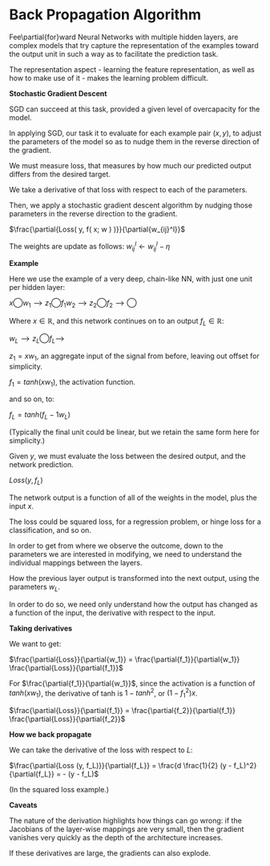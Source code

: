 # Back Propagation Algorithm

Fee\partial{for}ward Neural Networks with multiple hidden layers, are complex models that try capture the representation of the examples toward the output unit in such a way as to facilitate the prediction task.

The representation aspect - learning the feature representation, as well as how to make use of it - makes the learning problem difficult.

**Stochastic Gradient Descent**

SGD can succeed at this task, provided a given level of overcapacity for the model.

In applying SGD, our task it to evaluate for each example pair $(x, y)$, to adjust the parameters of the model so as to nudge them in the reverse direction of the gradient.

We must measure loss, that measures by how much our predicted output differs from the desired target.

We take a derivative of that loss with respect to each of the parameters.

Then, we apply a stochastic gradient descent algorithm by nudging those parameters in the reverse direction to the gradient.

$\frac{\partial{Loss( y, f( x; w ) )}}{\partial{w_{ij}^l}}$

The weights are update as follows: $w_{ij}^l ← w_{ij}^l - η$

**Example**

Here we use the example of a very deep, chain-like NN, with just one unit per hidden layer:

$x ◯ w_1 ⟶ z_1 ◯ f_1 w_2 ⟶ z_2 ◯ f_2 ⟶ ◯$

Where $x ∈ ℝ$, and this network continues on to an output $f_L ∈ ℝ$:

$w_L ⟶ z_L ◯ f_L ⟶$

$z_1 = x w_1$, an aggregate input of the signal from before, leaving out offset for simplicity.

$f_1 = tanh(x w_1)$, the activation function.

and so on, to:

$f_L = tanh( f_L-1 w_L )$

(Typically the final unit could be linear, but we retain the same form here for simplicity.)

Given $y$, we must evaluate the loss between the desired output, and the network prediction.

$Loss ( y, f_L )$

The network output is a function of all of the weights in the model, plus the input $x$.

The loss could be squared loss, for a regression problem, or hinge loss for a classification, and so on.

In order to get from where we observe the outcome, down to the parameters we are interested in modifying, we need to understand the individual mappings between the layers.

How the previous layer output is transformed into the next output, using the parameters $w_L$.

In order to do so, we need only understand how the output has changed as a function of the input, the derivative with respect to the input.

**Taking derivatives**

We want to get:

$\frac{\partial{Loss}}{\partial{w_1}} = \frac{\partial{f_1}}{\partial{w_1}} \frac{\partial{Loss}}{\partial{f_1}}$

For $\frac{\partial{f_1}}{\partial{w_1}}$, since the activation is a function of $tanh(xw_1)$, the derivative of tanh is $1 - tanh^2$, or $(1 - f_1^2)x$.

$\frac{\partial{Loss}}{\partial{f_1}} = \frac{\partial{f_2}}{\partial{f_1}} \frac{\partial{Loss}}{\partial{f_2}}$

**How we back propagate**

We can take the derivative of the loss with respect to $L$:

$\frac{\partial{Loss (y, f_L)}}{\partial{f_L}} = \frac{d \frac{1}{2} (y - f_L)^2}{\partial{f_L}} = - (y - f_L)$

(In the squared loss example.)

**Caveats**

The nature of the derivation highlights how things can go wrong: if the Jacobians of the layer-wise mappings are very small, then the gradient vanishes very quickly as the depth of the architecture increases.

If these derivatives are large, the gradients can also explode.
